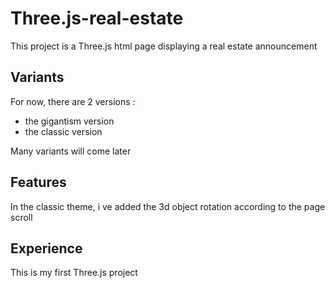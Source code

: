 # Three.js-real-estate

This project is a Three.js html page displaying a real estate announcement

## Variants
For now, there are 2 versions :
- the gigantism version
- the classic version 

Many variants will come later


## Features
In the classic theme, i ve added the 3d object rotation according to the page scroll

## Experience
This is my first Three.js project
